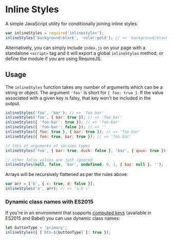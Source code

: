 Inline Styles
===========

A simple JavaScript utility for conditionally joining inline styles.

```js
var inlineStyles = require('inlinestyles');
inlineStyles('background:black', 'color:gold'); // => 'background:black;color:gold;'
```

Alternatively, you can simply include `index.js` on your page with a standalone `<script>` tag and it will export a 
global `inlineStyles` method, or define the module if you are using RequireJS.

## Usage

The `inlineStyles` function takes any number of arguments which can be a string or object.
The argument `'foo'` is short for `{ foo: true }`. If the value associated with a given key is falsy, that key won't be included in the output.

```js
inlineStyles('foo', 'bar'); // => 'foo bar'
inlineStyles('foo', { bar: true }); // => 'foo bar'
inlineStyles({ 'foo-bar': true }); // => 'foo-bar'
inlineStyles({ 'foo-bar': false }); // => ''
inlineStyles({ foo: true }, { bar: true }); // => 'foo bar'
inlineStyles({ foo: true, bar: true }); // => 'foo bar'

// lots of arguments of various types
inlineStyles('foo', { bar: true, duck: false }, 'baz', { quux: true }); // => 'foo bar baz quux'

// other falsy values are just ignored
inlineStyles(null, false, 'bar', undefined, 0, 1, { baz: null }, ''); // => 'bar 1'
```

Arrays will be recursively flattened as per the rules above:

```js
var arr = ['b', { c: true, d: false }];
inlineStyles('a', arr); // => 'a b c'
```

### Dynamic class names with ES2015

If you're in an environment that supports [computed keys](http://www.ecma-international.org/ecma-262/6.0/#sec-object-initializer) (available in ES2015 and Babel) you can use dynamic class names:

```js
let buttonType = 'primary';
inlineStyles({ [`btn-${buttonType}`]: true });
```

